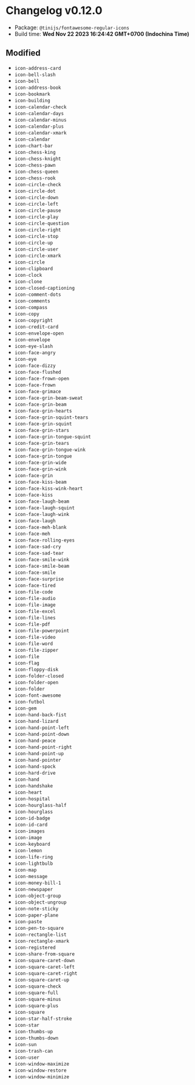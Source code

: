 # Changelog v0.12.0

- Package: `@tinijs/fontawesome-regular-icons`
- Build time: **Wed Nov 22 2023 16:24:42 GMT+0700 (Indochina Time)**

## Modified
- `icon-address-card`
- `icon-bell-slash`
- `icon-bell`
- `icon-address-book`
- `icon-bookmark`
- `icon-building`
- `icon-calendar-check`
- `icon-calendar-days`
- `icon-calendar-minus`
- `icon-calendar-plus`
- `icon-calendar-xmark`
- `icon-calendar`
- `icon-chart-bar`
- `icon-chess-king`
- `icon-chess-knight`
- `icon-chess-pawn`
- `icon-chess-queen`
- `icon-chess-rook`
- `icon-circle-check`
- `icon-circle-dot`
- `icon-circle-down`
- `icon-circle-left`
- `icon-circle-pause`
- `icon-circle-play`
- `icon-circle-question`
- `icon-circle-right`
- `icon-circle-stop`
- `icon-circle-up`
- `icon-circle-user`
- `icon-circle-xmark`
- `icon-circle`
- `icon-clipboard`
- `icon-clock`
- `icon-clone`
- `icon-closed-captioning`
- `icon-comment-dots`
- `icon-comments`
- `icon-compass`
- `icon-copy`
- `icon-copyright`
- `icon-credit-card`
- `icon-envelope-open`
- `icon-envelope`
- `icon-eye-slash`
- `icon-face-angry`
- `icon-eye`
- `icon-face-dizzy`
- `icon-face-flushed`
- `icon-face-frown-open`
- `icon-face-frown`
- `icon-face-grimace`
- `icon-face-grin-beam-sweat`
- `icon-face-grin-beam`
- `icon-face-grin-hearts`
- `icon-face-grin-squint-tears`
- `icon-face-grin-squint`
- `icon-face-grin-stars`
- `icon-face-grin-tongue-squint`
- `icon-face-grin-tears`
- `icon-face-grin-tongue-wink`
- `icon-face-grin-tongue`
- `icon-face-grin-wide`
- `icon-face-grin-wink`
- `icon-face-grin`
- `icon-face-kiss-beam`
- `icon-face-kiss-wink-heart`
- `icon-face-kiss`
- `icon-face-laugh-beam`
- `icon-face-laugh-squint`
- `icon-face-laugh-wink`
- `icon-face-laugh`
- `icon-face-meh-blank`
- `icon-face-meh`
- `icon-face-rolling-eyes`
- `icon-face-sad-cry`
- `icon-face-sad-tear`
- `icon-face-smile-wink`
- `icon-face-smile-beam`
- `icon-face-smile`
- `icon-face-surprise`
- `icon-face-tired`
- `icon-file-code`
- `icon-file-audio`
- `icon-file-image`
- `icon-file-excel`
- `icon-file-lines`
- `icon-file-pdf`
- `icon-file-powerpoint`
- `icon-file-video`
- `icon-file-word`
- `icon-file-zipper`
- `icon-file`
- `icon-flag`
- `icon-floppy-disk`
- `icon-folder-closed`
- `icon-folder-open`
- `icon-folder`
- `icon-font-awesome`
- `icon-futbol`
- `icon-gem`
- `icon-hand-back-fist`
- `icon-hand-lizard`
- `icon-hand-point-left`
- `icon-hand-point-down`
- `icon-hand-peace`
- `icon-hand-point-right`
- `icon-hand-point-up`
- `icon-hand-pointer`
- `icon-hand-spock`
- `icon-hard-drive`
- `icon-hand`
- `icon-handshake`
- `icon-heart`
- `icon-hospital`
- `icon-hourglass-half`
- `icon-hourglass`
- `icon-id-badge`
- `icon-id-card`
- `icon-images`
- `icon-image`
- `icon-keyboard`
- `icon-lemon`
- `icon-life-ring`
- `icon-lightbulb`
- `icon-map`
- `icon-message`
- `icon-money-bill-1`
- `icon-newspaper`
- `icon-object-group`
- `icon-object-ungroup`
- `icon-note-sticky`
- `icon-paper-plane`
- `icon-paste`
- `icon-pen-to-square`
- `icon-rectangle-list`
- `icon-rectangle-xmark`
- `icon-registered`
- `icon-share-from-square`
- `icon-square-caret-down`
- `icon-square-caret-left`
- `icon-square-caret-right`
- `icon-square-caret-up`
- `icon-square-check`
- `icon-square-full`
- `icon-square-minus`
- `icon-square-plus`
- `icon-square`
- `icon-star-half-stroke`
- `icon-star`
- `icon-thumbs-up`
- `icon-thumbs-down`
- `icon-sun`
- `icon-trash-can`
- `icon-user`
- `icon-window-maximize`
- `icon-window-restore`
- `icon-window-minimize`

